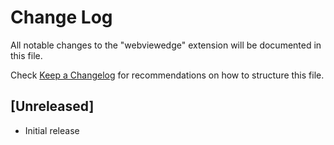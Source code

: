# Change Log

All notable changes to the "webviewedge" extension will be documented in this file.

Check [Keep a Changelog](http://keepachangelog.com/) for recommendations on how to structure this file.

## [Unreleased]

- Initial release